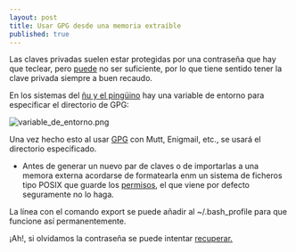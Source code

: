 ```yaml
---
layout: post
title: Usar GPG desde una memoria extraíble
published: true
---
```


Las claves privadas suelen estar protegidas por una contraseña que hay que teclear, pero [puede](https://www.schneier.com/blog/archives/2012/03/the_security_of_5.html) no ser suficiente, por lo que tiene sentido tener la clave privada siempre a buen recaudo.

En los sistemas del [ñu y el pingüino](https://oshl.edu.umh.es/2015/02/09/los-superusuarios-el-show-legendario-sobre-gnulinux/) hay una variable de entorno para especificar el directorio de GPG:

![variable_de_entorno.png]({{site.baseurl}}/images/variable_de_entorno.png)



Una vez hecho esto al usar [GPG](https://emailselfdefense.fsf.org/es/) con Mutt, Enigmail, etc., se usará el directorio especificado. 

* Antes de generar un nuevo par de claves o de importarlas a una memora externa acordarse de formatearla enm un sistema de ficheros tipo POSIX que guarde los [permisos](https://en.wikipedia.org/wiki/Comparison_of_file_systems#Metadata), el que viene por defecto seguramente no lo haga.

La línea con el comando export se puede añadir al ~/.bash_profile para que funcione así permanentemente.

¡Ah!, si olvidamos la contraseña se puede intentar [recuperar.](https://roguedaemon.net/rephrase/README.html)
